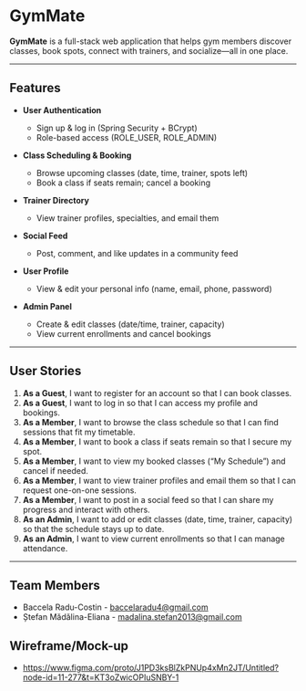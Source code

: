 # GymMate

**GymMate** is a full-stack web application that helps gym members discover classes, book spots, connect with trainers, and socialize—all in one place.

---

## Features

- **User Authentication**  
  - Sign up & log in (Spring Security + BCrypt)  
  - Role-based access (ROLE_USER, ROLE_ADMIN)  

- **Class Scheduling & Booking**  
  - Browse upcoming classes (date, time, trainer, spots left)  
  - Book a class if seats remain; cancel a booking  

- **Trainer Directory**  
  - View trainer profiles, specialties, and email them  

- **Social Feed**  
  - Post, comment, and like updates in a community feed  

- **User Profile**  
  - View & edit your personal info (name, email, phone, password)  

- **Admin Panel**  
  - Create & edit classes (date/time, trainer, capacity)  
  - View current enrollments and cancel bookings

---

## User Stories

1. **As a Guest**, I want to register for an account so that I can book classes.  
2. **As a Guest**, I want to log in so that I can access my profile and bookings.  
3. **As a Member**, I want to browse the class schedule so that I can find sessions that fit my timetable.  
4. **As a Member**, I want to book a class if seats remain so that I secure my spot.  
5. **As a Member**, I want to view my booked classes (“My Schedule”) and cancel if needed.  
6. **As a Member**, I want to view trainer profiles and email them so that I can request one-on-one sessions.  
7. **As a Member**, I want to post in a social feed so that I can share my progress and interact with others.  
8. **As an Admin**, I want to add or edit classes (date, time, trainer, capacity) so that the schedule stays up to date.  
9. **As an Admin**, I want to view current enrollments so that I can manage attendance.

---

## Team Members
- Baccela Radu-Costin - baccelaradu4@gmail.com
- Ștefan Mădălina-Eliana - madalina.stefan2013@gmail.com

## Wireframe/Mock-up
- https://www.figma.com/proto/J1PD3ksBlZkPNUp4xMn2JT/Untitled?node-id=11-277&t=KT3oZwicOPIuSNBY-1
